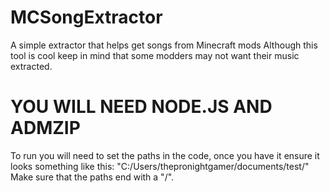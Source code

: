 # MCSongExtractor
A simple extractor that helps get songs from Minecraft mods
Although this tool is cool keep in mind that some modders may not want their music extracted.
# YOU WILL NEED NODE.JS AND ADMZIP
To run you will need to set the paths in the code, once you have it ensure it looks something like this:
"C:/Users/thepronightgamer/documents/test/"
Make sure that the paths end with a "/".
